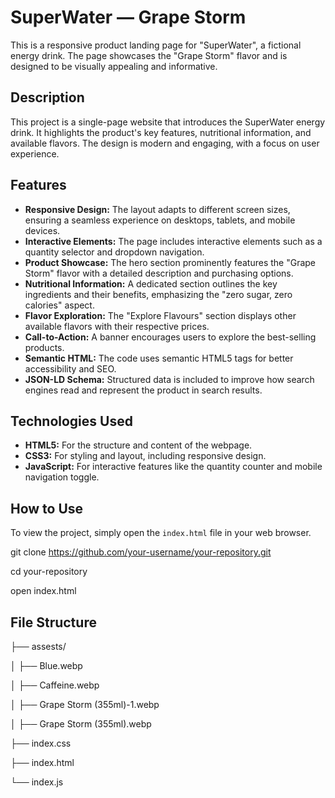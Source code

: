 # SuperWater — Grape Storm

This is a responsive product landing page for "SuperWater", a fictional energy drink. The page showcases the "Grape Storm" flavor and is designed to be visually appealing and informative.

## Description

This project is a single-page website that introduces the SuperWater energy drink. It highlights the product's key features, nutritional information, and available flavors. The design is modern and engaging, with a focus on user experience.

## Features

*   **Responsive Design:** The layout adapts to different screen sizes, ensuring a seamless experience on desktops, tablets, and mobile devices.
*   **Interactive Elements:** The page includes interactive elements such as a quantity selector and dropdown navigation.
*   **Product Showcase:** The hero section prominently features the "Grape Storm" flavor with a detailed description and purchasing options.
*   **Nutritional Information:** A dedicated section outlines the key ingredients and their benefits, emphasizing the "zero sugar, zero calories" aspect.
*   **Flavor Exploration:** The "Explore Flavours" section displays other available flavors with their respective prices.
*   **Call-to-Action:** A banner encourages users to explore the best-selling products.
*   **Semantic HTML:** The code uses semantic HTML5 tags for better accessibility and SEO.
*   **JSON-LD Schema:** Structured data is included to improve how search engines read and represent the product in search results.

## Technologies Used

*   **HTML5:** For the structure and content of the webpage.
*   **CSS3:** For styling and layout, including responsive design.
*   **JavaScript:** For interactive features like the quantity counter and mobile navigation toggle.

## How to Use

To view the project, simply open the `index.html` file in your web browser.

git clone https://github.com/your-username/your-repository.git

cd your-repository

open index.html

## File Structure

├── assests/

│   ├── Blue.webp

│   ├── Caffeine.webp

│   ├── Grape Storm (355ml)-1.webp

│   ├── Grape Storm (355ml).webp

├── index.css

├── index.html

└── index.js
